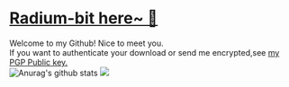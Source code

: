 <!--
**Radium-bit/Radium-bit** is a ✨ _special_ ✨ repository because its `README.md` (this file) appears on your GitHub profile.

Here are some ideas to get you started:

- 🔭 I’m currently working on ...
- 🌱 I’m currently learning ...
- 👯 I’m looking to collaborate on ...
- 🤔 I’m looking for help with ...
- 💬 Ask me about ...
- 📫 How to reach me: ...
- 😄 Pronouns: ...
- ⚡ Fun fact: ...
-->
# [Radium-bit here~ 👋](https://radium-bit.github.io)
Welcome to my Github! Nice to meet you.  
If you want to authenticate your download or send me encrypted,see [my PGP Public key.](https://github.com/Radium-bit/PGP-Public-Keys)  
![Anurag's github stats](https://github-readme-stats.vercel.app/api?username=Radium-bit&show_icons=true&theme=tokyonight)
![](https://count.getloli.com/get/@Radium-bit?theme=rule12)

